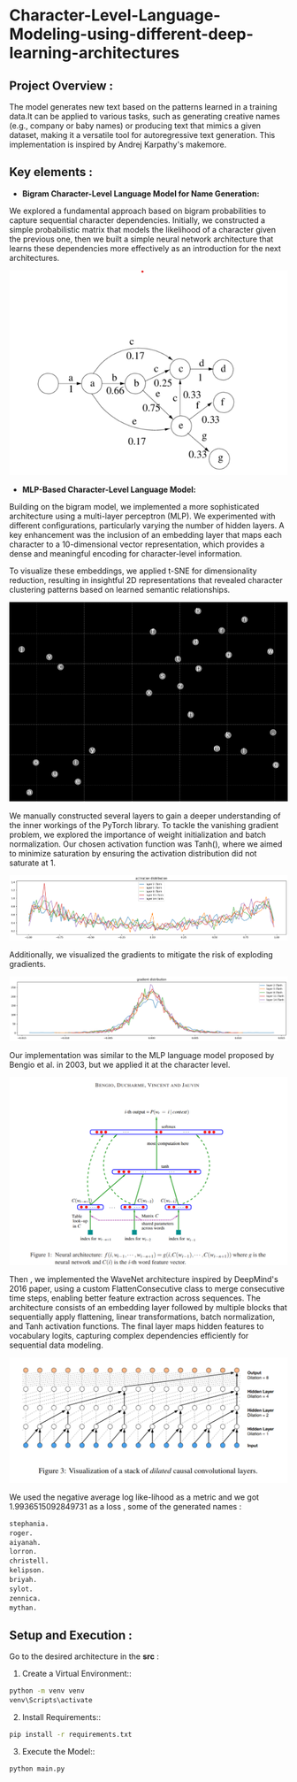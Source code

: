 # Character-Level-Language-Modeling-using-different-deep-learning-architectures

## Project Overview :
The model generates new text based on the patterns learned in a training data.It can be applied to various tasks, such as generating creative names (e.g., company or baby names) or producing text that mimics a given dataset, making it a versatile tool for autoregressive text generation. This implementation is inspired by Andrej Karpathy's makemore.

## Key elements :

- **Bigram Character-Level Language Model for Name Generation:**
  
We explored a fundamental approach based on bigram probabilities to capture sequential character dependencies. Initially, we constructed a simple probabilistic matrix that models the likelihood of a character given the previous one, then we built a simple neural network architecture that learns these dependencies more effectively as an introduction for the next architectures.

![probabilities](images/bigram.png)

- **MLP-Based Character-Level Language Model:**

Building on the bigram model, we implemented a more sophisticated architecture using a multi-layer perceptron (MLP). We experimented with different configurations, particularly varying the number of hidden layers. A key enhancement was the inclusion of an embedding layer that maps each character to a 10-dimensional vector representation, which provides a dense and meaningful encoding for character-level information.

To visualize these embeddings, we applied t-SNE for dimensionality reduction, resulting in insightful 2D representations that revealed character clustering patterns based on learned semantic relationships.

![char embeddings](images/embed2.png)


We manually constructed several layers to gain a deeper understanding of the inner workings of the PyTorch library. To tackle the vanishing gradient problem, we explored the importance of weight initialization and batch normalization. Our chosen activation function was Tanh(), where we aimed to minimize saturation by ensuring the activation distribution did not saturate at 1.

![activation distribution](images/acti.png)

Additionally, we visualized the gradients to mitigate the risk of exploding gradients.

![gradient distribution](images/gra.png)


Our implementation was similar to the MLP language model proposed by Bengio et al. in 2003, but we applied it at the character level.

![gradient distribution](images/bengio.png)

Then , we implemented the WaveNet architecture inspired by DeepMind's 2016 paper, using a custom FlattenConsecutive class to merge consecutive time steps, enabling better feature extraction across sequences. The architecture consists of an embedding layer followed by multiple blocks that sequentially apply flattening, linear transformations, batch normalization, and Tanh activation functions. The final layer maps hidden features to vocabulary logits, capturing complex dependencies efficiently for sequential data modeling.

![wavenet](images/wavenet.png)

We used the negative average log like-lihood as a metric and we got 1.9936515092849731 as a loss , some of the generated names :
```bash
stephania.
roger.
aiyanah.
lorron.
christell.
kelipson.
briyah.
sylot.
zennica.
mythan.
```

## Setup and Execution :
Go to the desired architecture in the **src** :

1. Create a Virtual Environment::

```bash
python -m venv venv
venv\Scripts\activate
```

2. Install Requirements::

```bash
pip install -r requirements.txt
```

3. Execute the Model::

```bash
python main.py
```
